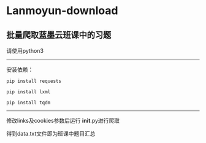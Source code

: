 # Lanmoyun-download
批量爬取蓝墨云班课中的习题
----

请使用python3

----

安装依赖：


`pip install requests`
  
`pip install lxml`
  
`pip install tqdm`

----

修改links及cookies参数后运行 __init__.py进行爬取

得到data.txt文件即为班课中题目汇总
